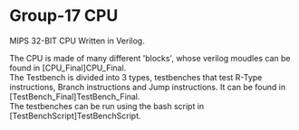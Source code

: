 # Group-17 CPU

MIPS 32-BIT CPU Written in Verilog.    

The CPU is made of many different 'blocks', whose verilog moudles can be found in [CPU_Final]CPU_Final.  
The Testbench is divided into 3 types, testbenches that test R-Type instructions, Branch instructions and Jump instructions. It can be found in [TestBench_Final]TestBench_Final.  
The testbenches can be run using the bash script in [TestBenchScript]TestBenchScript.
